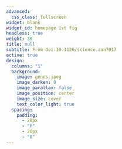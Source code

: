 ```yaml
---
advanced:
  css_class: fullscreen
widget: blank
widget_id: homepage 1st fig
headless: true
weight: 30
title: null
subtitle: From doi:10.1126/science.aan7017
active: true
design:
  columns: "1"
  background:
    image: genes.jpeg
    image_darken: 0
    image_parallax: false
    image_position: center
    image_size: cover
    text_color_light: true
  spacing:
    padding:
      - 20px
      - "0"
      - 20px
      - "0"
---
```

